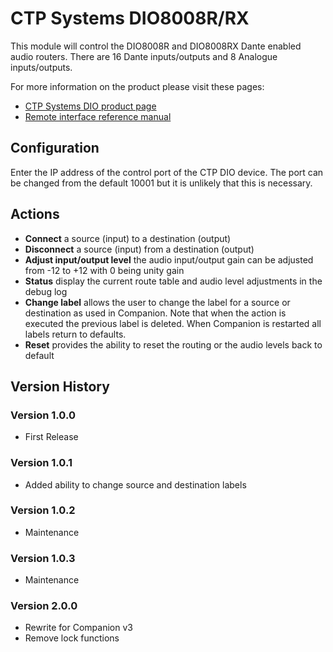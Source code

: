 # CTP Systems DIO8008R/RX

This module will control the DIO8008R and DIO8008RX Dante enabled audio routers. There are 16 Dante inputs/outputs and 8 Analogue inputs/outputs. 

For more information on the product please visit these pages:

- [CTP Systems DIO product page](https://www.ctpsystems.co.uk/dante_interfaces.html)
- [Remote interface reference manual](https://www.ctpsystems.co.uk/pinouts/DIO8008R%20manual.pdf)

## Configuration
Enter the IP address of the control port of the CTP DIO device. The port can be changed from the default 10001 but it is unlikely that this is necessary.

## Actions
- **Connect** a source (input) to a destination (output)
- **Disconnect** a source (input) from a destination (output)
- **Adjust input/output level** the audio input/output gain can be adjusted from -12 to +12 with 0 being unity gain
- **Status** display the current route table and audio level adjustments in the debug log
- **Change label** allows the user to change the label for a source or destination as used in Companion. Note that when the action is executed the previous label is deleted. When Companion is restarted all labels return to defaults.
- **Reset** provides the ability to reset the routing or the audio levels back to default

## Version History

### Version 1.0.0
- First Release

### Version 1.0.1
- Added ability to change source and destination labels

### Version 1.0.2
- Maintenance

### Version 1.0.3
- Maintenance

### Version 2.0.0
- Rewrite for Companion v3
- Remove lock functions
